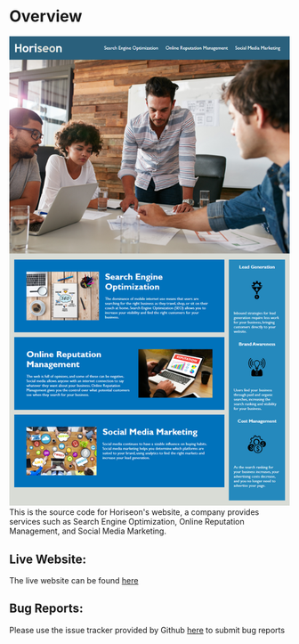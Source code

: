 # Overview
![example screenshot](/assets/images/01-html-css-git-homework-demo.png)
This is the source code for Horiseon's website, a company provides services such as Search Engine Optimization, Online Reputation Management, and Social Media Marketing.
## Live Website:
The live website can be found [here](https://gabriel-viernes.github.io/Horiseon/)
## Bug Reports:
Please use the issue tracker provided by Github [here](https://github.com/Gabriel-Viernes/assign8-24/issues) to submit bug reports

